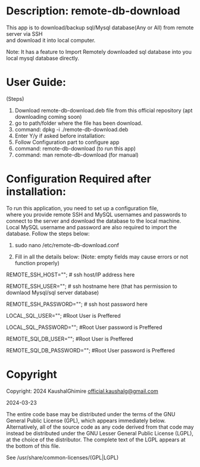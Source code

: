 # Description: remote-db-download
This app is to download/backup sql/Mysql database(Any or All) from remote server via SSH <br>
and download it into local computer. <br> 

Note: It has a feature to Import Remotely downloaded sql database into you local mysql database directly.
# User Guide:
(Steps)
1. Download remote-db-download.deb file from this official repository (apt downloading coming soon) <br>
2. go to path/folder where the file has been download. <br>
3. command:  dpkg -i ./remote-db-download.deb <br>
4. Enter Y/y if asked before installation:<br>
5. Follow Configuration part to configure app
6. command: remote-db-download (to run this app)<br>
7. command:  man remote-db-download     (for manual)<br>


# Configuration Required after installation:
To run this application, you need to set up a configuration file, <br>
where you provide remote SSH and MySQL usernames and passwords to connect to the server and download the database to the local machine. <br>
Local MySQL username and password are also required to import the database. Follow the steps below:

1. sudo nano /etc/remote-db-download.conf

2. Fill in all the details below: (Note: empty fields may cause errors or not function properly)

REMOTE_SSH_HOST="";   # ssh host/IP address here


REMOTE_SSH_USER="";   # ssh hostname  here (that has permission to downlaod Mysql/sql server database)


REMOTE_SSH_PASSWORD="";   # ssh host password  here


LOCAL_SQL_USER="";  #Root User is Preffered


LOCAL_SQL_PASSWORD="";   #Root User password is Preffered


REMOTE_SQl_DB_USER="";  #Root User is Preffered


REMOTE_SQl_DB_PASSWORD="";  #Root User password is Preffered




# Copyright

Copyright: 2024 KaushalGhimire <official.kaushalg@gmail.com>

2024-03-23

The entire code base may be distributed under the terms of the GNU General
Public License (GPL), which appears immediately below.  Alternatively, all
of the source code as any code derived from that code may instead be
distributed under the GNU Lesser General Public License (LGPL), at the
choice of the distributor. The complete text of the LGPL appears at the
bottom of this file.

See /usr/share/common-licenses/(GPL|LGPL)
